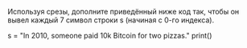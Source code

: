 Используя срезы, дополните приведённый ниже код так, чтобы он вывел каждый 7 символ строки s (начиная с 0-го индекса).

s = "In 2010, someone paid 10k Bitcoin for two pizzas."
print()